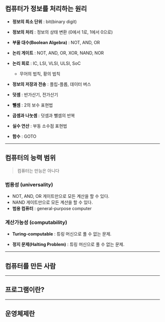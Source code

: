 ## 컴퓨터가 정보를 처리하는 원리

- **정보의 최소 단위** : bit(binary digit)

- **정보의 처리** : 정보의 상태 변환 (0에서 1로, 1에서 0으로)

- **부울 대수(Boolean Algebra)** : NOT, AND, OR

- **논리 게이트** : NOT, AND, OR, XOR, NAND, NOR

- **논리 회로** :  IC, LSI, VLSI, ULSI, SoC

  - 무어의 법칙, 황의 법칙

- **정보의 저장과 전송** : 플립-플롭, 데이터 버스

- **덧셈** : 반가산기, 전가산기

- **뺄셈** : 2의 보수 표현법

- **곱셈과 나눗셈** : 덧셈과 뺄셈의 반복

- **실수 연산** : 부동 소수점 표현법

- **함수** : GOTO

---

## 컴퓨터의 능력 범위

> 컴퓨터는 만능은 아니다
### 범용성 (universality)

- NOT, AND, OR 게이트만으로 모든 계산을 할 수 있다.
- NAND 게이트만으로 모든 계산을 할 수 있다.
- **범용 컴퓨터** : general-purpose computer

### 계산가능성 (computability)

- **Turing-computable** : 튜링 머신으로 풀 수 없는 문제.

- **정지 문제(Halting Problem)** : 튜링 머신으로 풀 수 없는 문제.

--- 

## 컴퓨터를 만든 사람

---

## 프로그램이란?

---

## 운영체제란
